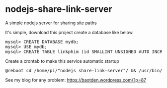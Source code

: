 # nodejs-share-link-server
A simple nodejs server for sharing site paths

It's simple, download this project create a database like below.

<pre>
mysql> CREATE DATABASE mydb;
mysql> USE mydb;
mysql> CREATE TABLE linkphim (id SMALLINT UNSIGNED AUTO_INCREMENT PRIMARY KEY, link TEXT NOT NULL);
</pre>

Create a crontab to make this service automatic startup

<pre>
@reboot cd /home/pi/"nodejs share-link-server"/ && /usr/bin/node /home/pi/"nodejs share-link-server"/server.js
</pre>

See my blog for any problem: https://baotden.wordpress.com/?p=87
